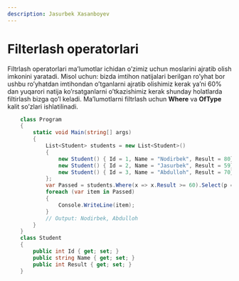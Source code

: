 ```yaml
---
description: Jasurbek Xasanboyev
---
```


# Filterlash operatorlari

Filtrlash operatorlari ma’lumotlar ichidan o’zimiz uchun moslarini ajratib olish imkonini yaratadi. Misol uchun: bizda imtihon natijalari berilgan ro’yhat bor ushbu ro’yhatdan imtihondan o’tganlarni ajratib olishimiz kerak ya’ni 60% dan yuqarori natija ko’rsatganlarni o’tkazishimiz kerak shunday holatlarda filtirlash bizga qo’l keladi. Ma’lumotlarni filtrlash uchun **Where** va **OfType** kalit so’zlari ishlatilinadi.

```csharp
    class Program
    {
        static void Main(string[] args)
        {
            List<Student> students = new List<Student>()
            {
                new Student() { Id = 1, Name = "Nodirbek", Result = 80},
                new Student() { Id = 2, Name = "Jasurbek", Result = 59},
                new Student() { Id = 3, Name = "Abdulloh", Result = 70}
            };
            var Passed = students.Where(x => x.Result >= 60).Select(p => p.Name).ToList();
            foreach (var item in Passed)
            {
                Console.WriteLine(item);
            }
            // Output: Nodirbek, Abdulloh
        }
    }
    class Student
    {
        public int Id { get; set; }
        public string Name { get; set; }
        public int Result { get; set; }
    }
```

